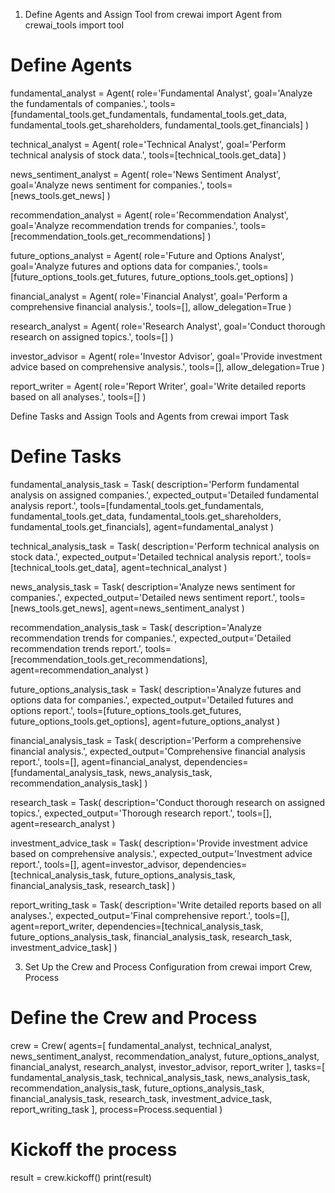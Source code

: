 1. Define Agents and Assign Tool
from crewai import Agent
from crewai_tools import tool

# Define Agents
fundamental_analyst = Agent(
    role='Fundamental Analyst',
    goal='Analyze the fundamentals of companies.',
    tools=[fundamental_tools.get_fundamentals, fundamental_tools.get_data, fundamental_tools.get_shareholders, fundamental_tools.get_financials]
)

technical_analyst = Agent(
    role='Technical Analyst',
    goal='Perform technical analysis of stock data.',
    tools=[technical_tools.get_data]
)

news_sentiment_analyst = Agent(
    role='News Sentiment Analyst',
    goal='Analyze news sentiment for companies.',
    tools=[news_tools.get_news]
)

recommendation_analyst = Agent(
    role='Recommendation Analyst',
    goal='Analyze recommendation trends for companies.',
    tools=[recommendation_tools.get_recommendations]
)

future_options_analyst = Agent(
    role='Future and Options Analyst',
    goal='Analyze futures and options data for companies.',
    tools=[future_options_tools.get_futures, future_options_tools.get_options]
)

financial_analyst = Agent(
    role='Financial Analyst',
    goal='Perform a comprehensive financial analysis.',
    tools=[],
    allow_delegation=True
)

research_analyst = Agent(
    role='Research Analyst',
    goal='Conduct thorough research on assigned topics.',
    tools=[]
)

investor_advisor = Agent(
    role='Investor Advisor',
    goal='Provide investment advice based on comprehensive analysis.',
    tools=[],
    allow_delegation=True
)

report_writer = Agent(
    role='Report Writer',
    goal='Write detailed reports based on all analyses.',
    tools=[]
)

Define Tasks and Assign Tools and Agents
from crewai import Task

# Define Tasks
fundamental_analysis_task = Task(
    description='Perform fundamental analysis on assigned companies.',
    expected_output='Detailed fundamental analysis report.',
    tools=[fundamental_tools.get_fundamentals, fundamental_tools.get_data, fundamental_tools.get_shareholders, fundamental_tools.get_financials],
    agent=fundamental_analyst
)

technical_analysis_task = Task(
    description='Perform technical analysis on stock data.',
    expected_output='Detailed technical analysis report.',
    tools=[technical_tools.get_data],
    agent=technical_analyst
)

news_analysis_task = Task(
    description='Analyze news sentiment for companies.',
    expected_output='Detailed news sentiment report.',
    tools=[news_tools.get_news],
    agent=news_sentiment_analyst
)

recommendation_analysis_task = Task(
    description='Analyze recommendation trends for companies.',
    expected_output='Detailed recommendation trends report.',
    tools=[recommendation_tools.get_recommendations],
    agent=recommendation_analyst
)

future_options_analysis_task = Task(
    description='Analyze futures and options data for companies.',
    expected_output='Detailed futures and options report.',
    tools=[future_options_tools.get_futures, future_options_tools.get_options],
    agent=future_options_analyst
)

financial_analysis_task = Task(
    description='Perform a comprehensive financial analysis.',
    expected_output='Comprehensive financial analysis report.',
    tools=[],
    agent=financial_analyst,
    dependencies=[fundamental_analysis_task, news_analysis_task, recommendation_analysis_task]
)

research_task = Task(
    description='Conduct thorough research on assigned topics.',
    expected_output='Thorough research report.',
    tools=[],
    agent=research_analyst
)

investment_advice_task = Task(
    description='Provide investment advice based on comprehensive analysis.',
    expected_output='Investment advice report.',
    tools=[],
    agent=investor_advisor,
    dependencies=[technical_analysis_task, future_options_analysis_task, financial_analysis_task, research_task]
)

report_writing_task = Task(
    description='Write detailed reports based on all analyses.',
    expected_output='Final comprehensive report.',
    tools=[],
    agent=report_writer,
    dependencies=[technical_analysis_task, future_options_analysis_task, financial_analysis_task, research_task, investment_advice_task]
)

3. Set Up the Crew and Process Configuration
from crewai import Crew, Process

# Define the Crew and Process
crew = Crew(
    agents=[
        fundamental_analyst,
        technical_analyst,
        news_sentiment_analyst,
        recommendation_analyst,
        future_options_analyst,
        financial_analyst,
        research_analyst,
        investor_advisor,
        report_writer
    ],
    tasks=[
        fundamental_analysis_task,
        technical_analysis_task,
        news_analysis_task,
        recommendation_analysis_task,
        future_options_analysis_task,
        financial_analysis_task,
        research_task,
        investment_advice_task,
        report_writing_task
    ],
    process=Process.sequential
)

# Kickoff the process
result = crew.kickoff()
print(result)